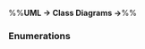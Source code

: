 <link rel="stylesheet" href="{{baseUrl}}/css/textbook.css">

<div class="website-content">

%%**UML &rarr; Class Diagrams &rarr;**%%

### Enumerations

<div id="main">

<include src="./what/embed.md" />

</div>
</div>
